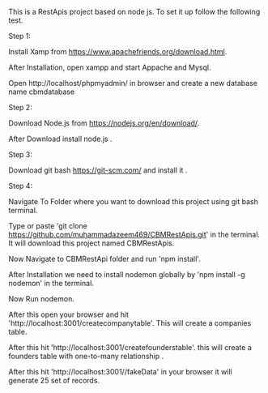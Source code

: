 This is a RestApis project based on node js. To set it up follow the following test.

Step 1:

Install Xamp from https://www.apachefriends.org/download.html.

After Installation, open xampp and start Appache and Mysql.

Open http://localhost/phpmyadmin/ in browser and create a new database name cbmdatabase


Step 2:

Download Node.js from https://nodejs.org/en/download/.

After Download install node.js .


Step 3: 

Download git bash https://git-scm.com/ and install it .


Step 4:

Navigate To Folder where you want to download this project using git bash terminal.

Type or paste 'git clone https://github.com/muhammadazeem469/CBMRestApis.git' in the terminal. It will download this project named CBMRestApis.

Now Navigate to CBMRestApi folder and run 'npm install'.

After Installation we need to install nodemon globally by 'npm install -g nodemon' in the terminal.

Now Run nodemon.

After this open your browser and hit 'http://localhost:3001/createcompanytable'. This will create a companies table.

After this hit 'http://localhost:3001/createfounderstable'. this will create a founders table with one-to-many relationship .

After this hit 'http://localhost:3001//fakeData' in your browser it will generate 25 set of records.




